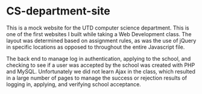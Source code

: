 # CS-department-site

This is a mock website for the UTD computer science department. This is one of the first websites I built while taking a Web Development class. 
The layout was determined based on assignment rules, as was the use of jQuery in specific locations as opposed to throughout the entire Javascript file.

The back end to manage log in authentication, applying to the school, and checking to see if a user was accepted by the school was created with PHP and MySQL.
Unfortunately we did not learn Ajax in the class, which resulted in a large number of pages to manage the success or rejection results of logging in, applying, 
and verifying school acceptance.


